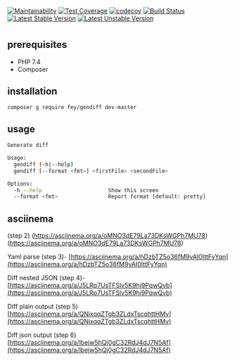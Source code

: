 [![Maintainability](https://api.codeclimate.com/v1/badges/46287d6d6562f2b1aadc/maintainability)](https://codeclimate.com/github/fey/php-project-lvl2/maintainability)
[![Test Coverage](https://api.codeclimate.com/v1/badges/46287d6d6562f2b1aadc/test_coverage)](https://codeclimate.com/github/fey/php-project-lvl2/test_coverage)
[![codecov](https://codecov.io/gh/fey/php-project-lvl2/branch/master/graph/badge.svg)](https://codecov.io/gh/fey/php-project-lvl2)
[![Build Status](https://travis-ci.org/fey/php-project-lvl2.svg?branch=master)](https://travis-ci.org/fey/php-project-lvl2)
[![Latest Stable Version](https://poser.pugx.org/fey/gendiff/v/stable)](https://packagist.org/packages/fey/gendiff)
[![Latest Unstable Version](https://poser.pugx.org/fey/gendiff/v/unstable)](https://packagist.org/packages/fey/gendiff)

#

## prerequisites

* PHP 7.4
* Composer

## installation

`composer g require fey/gendiff dev-master`

## usage

```sh
Generate diff

Usage:
  gendiff (-h|--help)
  gendiff [--format <fmt>] <firstFile> <secondFile>

Options:
  -h --help                     Show this screen
  --format <fmt>                Report format [default: pretty]
```

## asciinema

(step 2) (https://asciinema.org/a/oMNO3dE79La73DKsWGPh7MU78)(https://asciinema.org/a/oMNO3dE79La73DKsWGPh7MU78)

Yaml parse (step 3)- [https://asciinema.org/a/hDzbTZ5o36fM9yAI0IttFyYqn](https://asciinema.org/a/hDzbTZ5o36fM9yAI0IttFyYqn)

Diff nested JSON (step 4)- [https://asciinema.org/a/J5LRp7UsTFSlv5K9hj9PqwQvb](https://asciinema.org/a/J5LRp7UsTFSlv5K9hj9PqwQvb)

Diff plain output (step 5) [https://asciinema.org/a/QNixqqZTgb3ZLdxTscqhttHMv](https://asciinema.org/a/QNixqqZTgb3ZLdxTscqhttHMv)

Diff json output (step 6) [https://asciinema.org/a/lbejw5hQj0gC32RdJ4dJ7N5Af](https://asciinema.org/a/lbejw5hQj0gC32RdJ4dJ7N5Af)
